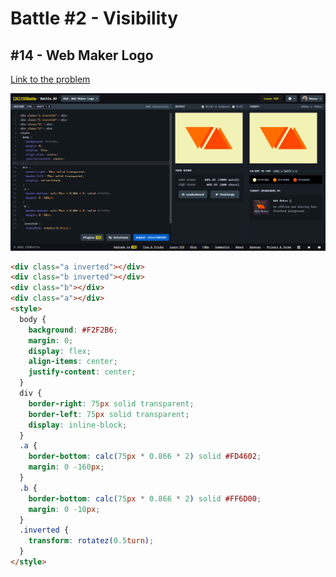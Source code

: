 # Battle #2 - Visibility

## #14 - Web Maker Logo

[Link to the problem](https://cssbattle.dev/play/14)

![result](./images/14_web-maker-logo.png)

```html
<div class="a inverted"></div>
<div class="b inverted"></div>
<div class="b"></div>
<div class="a"></div>
<style>
  body {
    background: #F2F2B6;
    margin: 0;
    display: flex;
    align-items: center;
    justify-content: center;
  }
  div {
    border-right: 75px solid transparent;
    border-left: 75px solid transparent;
    display: inline-block;
  }
  .a {
    border-bottom: calc(75px * 0.866 * 2) solid #FD4602;
    margin: 0 -160px;
  }
  .b {
    border-bottom: calc(75px * 0.866 * 2) solid #FF6D00;
    margin: 0 -10px;
  }
  .inverted {
    transform: rotatez(0.5turn);
  }
</style>
```

